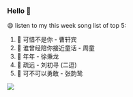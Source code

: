 

### Hello 👋

😄 listen to my this week song list of top 5:

1. 🎵 可惜不是你 - 曹轩宾
2. 🎵 谁曾经陪你接近童话 - 周童
3. 🎵 年年 - 徐秉龙
4. 🎵 疏远 - 刘初寻 (二逗)
5. 🎵 可不可以勇敢 - 张韵鸷

<img align="left"  src="https://github-readme-stats.vercel.app/api?username=370966584&show_icons=true&theme=radical" />